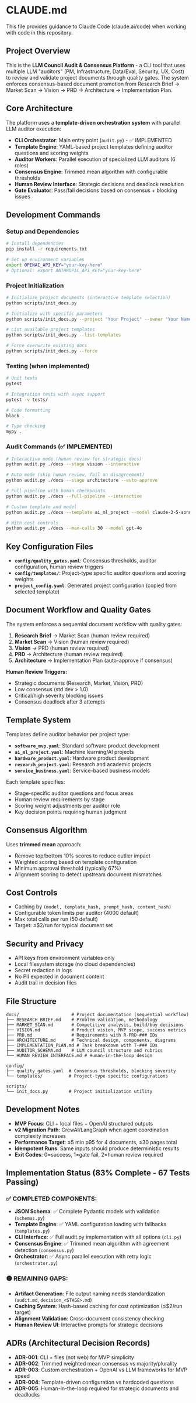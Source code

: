 # CLAUDE.md

This file provides guidance to Claude Code (claude.ai/code) when working with code in this repository.

## Project Overview

This is the **LLM Council Audit & Consensus Platform** - a CLI tool that uses multiple LLM "auditors" (PM, Infrastructure, Data/Eval, Security, UX, Cost) to review and validate project documents through quality gates. The system enforces consensus-based document promotion from Research Brief → Market Scan → Vision → PRD → Architecture → Implementation Plan.

## Core Architecture

The platform uses a **template-driven orchestration system** with parallel LLM auditor execution:

- **CLI Orchestrator**: Main entry point (`audit.py`) - ✅ IMPLEMENTED
- **Template Engine**: YAML-based project templates defining auditor questions and scoring weights
- **Auditor Workers**: Parallel execution of specialized LLM auditors (6 roles)
- **Consensus Engine**: Trimmed mean algorithm with configurable thresholds
- **Human Review Interface**: Strategic decisions and deadlock resolution
- **Gate Evaluator**: Pass/fail decisions based on consensus + blocking issues

## Development Commands

### Setup and Dependencies

```bash
# Install dependencies
pip install -r requirements.txt

# Set up environment variables
export OPENAI_API_KEY="your-key-here"
# Optional: export ANTHROPIC_API_KEY="your-key-here"
```

### Project Initialization

```bash
# Initialize project documents (interactive template selection)
python scripts/init_docs.py

# Initialize with specific parameters
python scripts/init_docs.py --project "Your Project" --owner "Your Name" --template software_mvp

# List available project templates
python scripts/init_docs.py --list-templates

# Force overwrite existing docs
python scripts/init_docs.py --force
```

### Testing (when implemented)

```bash
# Unit tests
pytest

# Integration tests with async support
pytest -v tests/

# Code formatting
black .

# Type checking
mypy .
```

### Audit Commands (✅ IMPLEMENTED)

```bash
# Interactive mode (human review for strategic docs)
python audit.py ./docs --stage vision --interactive

# Auto mode (skip human review, fail on disagreement)
python audit.py ./docs --stage architecture --auto-approve

# Full pipeline with human checkpoints
python audit.py ./docs --full-pipeline --interactive

# Custom template and model
python audit.py ./docs --template ai_ml_project --model claude-3-5-sonnet

# With cost controls
python audit.py ./docs --max-calls 30 --model gpt-4o
```

## Key Configuration Files

- **`config/quality_gates.yaml`**: Consensus thresholds, auditor configuration, human review triggers
- **`config/templates/`**: Project-type specific auditor questions and scoring weights
- **`project_config.yaml`**: Generated project configuration (copied from selected template)

## Document Workflow and Quality Gates

The system enforces a sequential document workflow with quality gates:

1. **Research Brief** → Market Scan (human review required)
2. **Market Scan** → Vision (human review required)
3. **Vision** → PRD (human review required)
4. **PRD** → Architecture (human review required)
5. **Architecture** → Implementation Plan (auto-approve if consensus)

**Human Review Triggers:**

- Strategic documents (Research, Market, Vision, PRD)
- Low consensus (std dev > 1.0)
- Critical/high severity blocking issues
- Consensus deadlock after 3 attempts

## Template System

Templates define auditor behavior per project type:

- **`software_mvp.yaml`**: Standard software product development
- **`ai_ml_project.yaml`**: Machine learning/AI projects
- **`hardware_product.yaml`**: Hardware product development
- **`research_project.yaml`**: Research and academic projects
- **`service_business.yaml`**: Service-based business models

Each template specifies:

- Stage-specific auditor questions and focus areas
- Human review requirements by stage
- Scoring weight adjustments per auditor role
- Key decision points requiring human judgment

## Consensus Algorithm

Uses **trimmed mean** approach:

- Remove top/bottom 10% scores to reduce outlier impact
- Weighted scoring based on template configuration
- Minimum approval threshold (typically 67%)
- Alignment scoring to detect upstream document mismatches

## Cost Controls

- Caching by `(model, template_hash, prompt_hash, content_hash)`
- Configurable token limits per auditor (4000 default)
- Max total calls per run (50 default)
- Target: ≤$2/run for typical document set

## Security and Privacy

- API keys from environment variables only
- Local filesystem storage (no cloud dependencies)
- Secret redaction in logs
- No PII expected in document content
- Audit trail in decision files

## File Structure

```
docs/                    # Project documentation (sequential workflow)
├── RESEARCH_BRIEF.md    # Problem validation, methodology
├── MARKET_SCAN.md       # Competitive analysis, build/buy decisions
├── VISION.md            # Product vision, MVP scope, success metrics
├── PRD.md               # Requirements with R-PRD-### IDs
├── ARCHITECTURE.md      # Technical design, components, diagrams
├── IMPLEMENTATION_PLAN.md # Task breakdown with T-### IDs
├── AUDITOR_SCHEMA.md    # LLM council structure and rubrics
└── HUMAN_REVIEW_INTERFACE.md # Human-in-the-loop design

config/
├── quality_gates.yaml  # Consensus thresholds, blocking severity
└── templates/          # Project-type specific configurations

scripts/
└── init_docs.py        # Project initialization utility
```

## Development Notes

- **MVP Focus**: CLI + local files + OpenAI structured outputs
- **v2 Migration Path**: CrewAI/LangGraph when agent coordination complexity increases
- **Performance Target**: ≤5 min p95 for 4 documents, ≤30 pages total
- **Idempotent Runs**: Same inputs should produce deterministic results
- **Exit Codes**: 0=success, 1=gate fail, 2=human review required

## Implementation Status (83% Complete - 67 Tests Passing)

### ✅ **COMPLETED COMPONENTS:**

- **JSON Schema**: ✅ Complete Pydantic models with validation (`schemas.py`)
- **Template Engine**: ✅ YAML configuration loading with fallbacks (`templates.py`)
- **CLI Interface**: ✅ Full audit.py implementation with all options (`cli.py`)
- **Consensus Engine**: ✅ Trimmed mean algorithm with agreement detection (`consensus.py`)
- **Orchestrator**: ✅ Async parallel execution with retry logic (`orchestrator.py`)

### 🟡 **REMAINING GAPS:**

- **Artifact Generation**: File output naming needs standardization (`audit.md`, `decision_<STAGE>.md`)
- **Caching System**: Hash-based caching for cost optimization (≤$2/run target)
- **Alignment Validation**: Cross-document consistency checking
- **Human Review UI**: Interactive prompts for strategic decisions

## ADRs (Architectural Decision Records)

- **ADR-001**: CLI + files (not web) for MVP simplicity
- **ADR-002**: Trimmed weighted mean consensus vs majority/plurality
- **ADR-003**: Custom orchestration + OpenAI vs LLM frameworks for MVP speed
- **ADR-004**: Template-driven configuration vs hardcoded questions
- **ADR-005**: Human-in-the-loop required for strategic documents and deadlocks
